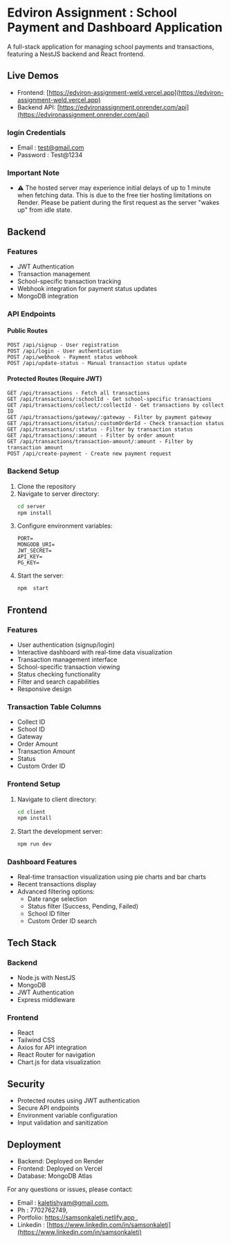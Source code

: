 # Edviron Assignment : School Payment and Dashboard Application

A full-stack application for managing school payments and transactions, featuring a NestJS backend and React frontend.

## Live Demos
- Frontend: [https://edviron-assignment-weld.vercel.app](https://edviron-assignment-weld.vercel.app)
- Backend API: [https://edvironassignment.onrender.com/api](https://edvironassignment.onrender.com/api)

### login Credentials
 - Email : test@gmail.com
 - Password : Test@1234

### Important Note
- ⚠️ The hosted server may experience initial delays of up to 1 minute when fetching data. This is due to the free tier hosting limitations on Render. Please be patient during the first request as the server "wakes up" from idle state.



## Backend


### Features
- JWT Authentication
- Transaction management
- School-specific transaction tracking
- Webhook integration for payment status updates
- MongoDB integration

### API Endpoints

#### Public Routes
```
POST /api/signup - User registration
POST /api/login - User authentication
POST /api/webhook - Payment status webhook
POST /api/update-status - Manual transaction status update
```

#### Protected Routes (Require JWT)
```
GET /api/transactions - Fetch all transactions
GET /api/transactions/:schoolId - Get school-specific transactions
GET /api/transactions/collect/:collectId - Get transactions by collect ID
GET /api/transactions/gateway/:gateway - Filter by payment gateway
GET /api/transactions/status/:customOrderId - Check transaction status
GET /api/transactions/:status - Filter by transaction status
GET /api/transactions/:amount - Filter by order amount
GET /api/transactions/transaction-amount/:amount - Filter by transaction amount
POST /api/create-payment - Create new payment request
```

### Backend Setup

1. Clone the repository
2. Navigate to server directory:
   ```bash
   cd server
   npm install
   ```
3. Configure environment variables:
   ```
   PORT=
   MONGODB_URI=
   JWT_SECRET=
   API_KEY=
   PG_KEY=
   ```
4. Start the server:
   ```bash
   npm  start
   ```

## Frontend

### Features
- User authentication (signup/login)
- Interactive dashboard with real-time data visualization
- Transaction management interface
- School-specific transaction viewing
- Status checking functionality
- Filter and search capabilities
- Responsive design

### Transaction Table Columns
- Collect ID
- School ID
- Gateway
- Order Amount
- Transaction Amount
- Status
- Custom Order ID

### Frontend Setup

1. Navigate to client directory:
   ```bash
   cd client
   npm install
   ```
2. Start the development server:
   ```bash
   npm run dev
   ```

### Dashboard Features
- Real-time transaction visualization using pie charts and bar charts
- Recent transactions display
- Advanced filtering options:
  - Date range selection
  - Status filter (Success, Pending, Failed)
  - School ID filter
  - Custom Order ID search

## Tech Stack

### Backend
- Node.js with NestJS
- MongoDB
- JWT Authentication
- Express middleware

### Frontend
- React
- Tailwind CSS
- Axios for API integration
- React Router for navigation
- Chart.js for data visualization

## Security
- Protected routes using JWT authentication
- Secure API endpoints
- Environment variable configuration
- Input validation and sanitization

## Deployment
- Backend: Deployed on Render
- Frontend: Deployed on Vercel
- Database: MongoDB Atlas

For any questions or issues, please contact: 
- Email : kaletishyam@gmail.com, 
- Ph : 7702762749,
- Portfolio: [https://samsonkaleti.netlify.app ](https://samsonkaleti.netlify.app ),
- Linkedin : [https://www.linkedin.com/in/samsonkaleti](https://www.linkedin.com/in/samsonkaleti)
